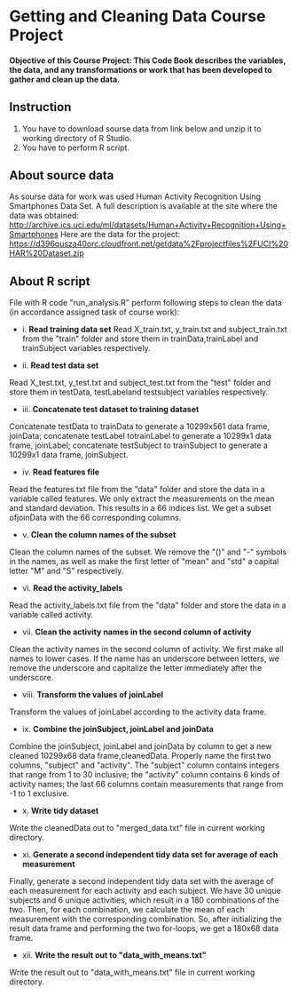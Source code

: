 # Getting and Cleaning Data Course Project

#### Objective of this Course Project: This Code Book describes the variables, the data, and any transformations or work that has been developed to gather and clean up the data.


## Instruction
1. You have to download sourse data from link below and unzip it to working directory of R Studio.
2. You have to perform R script.

## About source data
As sourse data for work was used Human Activity Recognition Using Smartphones Data Set. A full description is available at the site where the data was obtained:
http://archive.ics.uci.edu/ml/datasets/Human+Activity+Recognition+Using+Smartphones
Here are the data for the project: https://d396qusza40orc.cloudfront.net/getdata%2Fprojectfiles%2FUCI%20HAR%20Dataset.zip 

## About R script
File with R code "run_analysis.R" perform following steps to clean the data (in accordance assigned task of course work):   

- i.	**Read training data set**
Read X_train.txt, y_train.txt and subject_train.txt from the "train" folder and store them in trainData,trainLabel and trainSubject variables respectively.


- ii.		**Read test data set**

Read X_test.txt, y_test.txt and subject_test.txt from the "test" folder and store them in testData, testLabeland testsubject variables respectively.

- iii.	**Concatenate test dataset to training dataset**

Concatenate testData to trainData to generate a 10299x561 data frame, joinData; concatenate testLabel totrainLabel to generate a 10299x1 data frame, joinLabel; concatenate testSubject to trainSubject to generate a 10299x1 data frame, joinSubject.

- iv.	**Read features file**

Read the features.txt file from the "data" folder and store the data in a variable called features. We only extract the measurements on the mean and standard deviation. This results in a 66 indices list. We get a subset ofjoinData with the 66 corresponding columns.

- v.	**Clean the column names of the subset**

Clean the column names of the subset. We remove the "()" and "-" symbols in the names, as well as make the first letter of "mean" and "std" a capital letter "M" and "S" respectively.

- vi.	**Read the activity_labels**

Read the activity_labels.txt file from the "data" folder and store the data in a variable called activity.

- vii.	**Clean the activity names in the second column of activity**

Clean the activity names in the second column of activity. We first make all names to lower cases. If the name has an underscore between letters, we remove the underscore and capitalize the letter immediately after the underscore.

- viii.	**Transform the values of joinLabel**

Transform the values of joinLabel according to the activity data frame.

- ix.	**Combine the joinSubject, joinLabel and joinData**

Combine the joinSubject, joinLabel and joinData by column to get a new cleaned 10299x68 data frame,cleanedData. Properly name the first two columns, "subject" and "activity". The "subject" column contains integers that range from 1 to 30 inclusive; the "activity" column contains 6 kinds of activity names; the last 66 columns contain measurements that range from -1 to 1 exclusive.

- x.	**Write tidy dataset**

Write the cleanedData out to "merged_data.txt" file in current working directory.

- xi.	**Generate a second independent tidy data set for average of each measurement**

Finally, generate a second independent tidy data set with the average of each measurement for each activity and each subject. We have 30 unique subjects and 6 unique activities, which result in a 180 combinations of the two. Then, for each combination, we calculate the mean of each measurement with the corresponding combination. So, after initializing the result data frame and performing the two for-loops, we get a 180x68 data frame.

- xii.	**Write the result out to "data_with_means.txt"**

Write the result out to "data_with_means.txt" file in current working directory.
